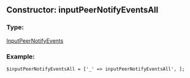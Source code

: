 ## Constructor: inputPeerNotifyEventsAll  

### Type: 

[InputPeerNotifyEvents](../types/InputPeerNotifyEvents.md)
### Example:

```
$inputPeerNotifyEventsAll = ['_' => inputPeerNotifyEventsAll', ];
```